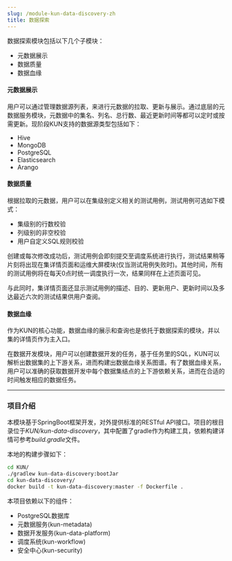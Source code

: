 ```yaml
---
slug: /module-kun-data-discovery-zh
title: 数据探索
---
```


数据探索模块包括以下几个子模块：
- 元数据展示
- 数据质量
- 数据血缘

#### 元数据展示
用户可以通过管理数据源列表，来进行元数据的拉取、更新与展示。通过底层的元数据服务模块，元数据中的集名、列名、总行数、最近更新时间等都可以定时或按需更新。现阶段KUN支持的数据源类型包括如下：
- Hive
- MongoDB
- PostgreSQL
- Elasticsearch
- Arango

#### 数据质量
根据拉取的元数据，用户可以在集级别定义相关的测试用例，测试用例可选如下模式：
- 集级别的行数校验
- 列级别的非空校验
- 用户自定义SQL规则校验

创建或每次修改成功后，测试用例会即刻提交至调度系统进行执行，测试结果稍等片刻将出现在集详情页面和运维大屏模块(仅当测试用例失败时)。其他时间，所有的测试用例将在每天0点时统一调度执行一次，结果同样在上述页面可见。

与此同时，集详情页面还显示测试用例的描述、目的、更新用户、更新时间以及多达最近六次的测试结果供用户查阅。

#### 数据血缘
作为KUN的核心功能，数据血缘的展示和查询也是依托于数据探索的模块，并以集的详情页作为主入口。

在数据开发模块，用户可以创建数据开发的任务，基于任务里的SQL，KUN可以解析出数据集的上下游关系，进而构建出数据血缘关系图谱。有了数据血缘关系，用户可以准确的获取数据开发中每个数据集结点的上下游依赖关系，进而在合适的时间触发相应的数据任务。

------------

### 项目介绍
本模块基于SpringBoot框架开发，对外提供标准的RESTful API接口。项目的根目录位于*KUN/kun-data-discovery*，其中配置了gradle作为构建工具，依赖构建详情可参考*build.gradle*文件。

本地的构建步骤如下：
```bash
cd KUN/
./gradlew kun-data-discovery:bootJar
cd kun-data-discovery/
docker build -t kun-data-discovery:master -f Dockerfile .
```

本项目依赖以下的组件：
- PostgreSQL数据库
- 元数据服务(kun-metadata)
- 数据开发服务(kun-data-platform)
- 调度系统(kun-workflow)
- 安全中心(kun-security)
